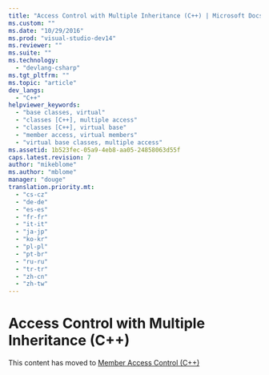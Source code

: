 ```yaml
---
title: "Access Control with Multiple Inheritance (C++) | Microsoft Docs"
ms.custom: ""
ms.date: "10/29/2016"
ms.prod: "visual-studio-dev14"
ms.reviewer: ""
ms.suite: ""
ms.technology: 
  - "devlang-csharp"
ms.tgt_pltfrm: ""
ms.topic: "article"
dev_langs: 
  - "C++"
helpviewer_keywords: 
  - "base classes, virtual"
  - "classes [C++], multiple access"
  - "classes [C++], virtual base"
  - "member access, virtual members"
  - "virtual base classes, multiple access"
ms.assetid: 1b523fec-05a9-4eb8-aa05-24858063d55f
caps.latest.revision: 7
author: "mikeblome"
ms.author: "mblome"
manager: "douge"
translation.priority.mt: 
  - "cs-cz"
  - "de-de"
  - "es-es"
  - "fr-fr"
  - "it-it"
  - "ja-jp"
  - "ko-kr"
  - "pl-pl"
  - "pt-br"
  - "ru-ru"
  - "tr-tr"
  - "zh-cn"
  - "zh-tw"
---
```

# Access Control with Multiple Inheritance (C++)
This content has moved to [Member Access Control (C++)](/visual-cpp/cpp/member-access-control-cpp)